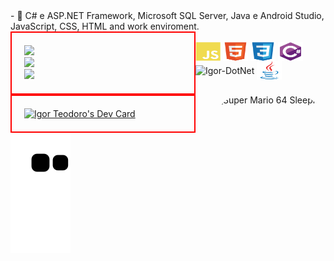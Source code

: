 <link rel="stylesheet" href="https://cdn.jsdelivr.net/gh/devicons/devicon@v2.15.1/devicon.min.css">       
- 🌱  C# e ASP.NET Framework, Microsoft SQL Server, Java e Android Studio, JavaScript, CSS, HTML and work enviroment.
<br>

<div>
<div style="    
    width: 50%;
    float: left;
    padding: 20px;
            border: 2px solid red;">
    <a href="https://github.com/igorteodoro">
    <img src="https://github-readme-streak-stats.herokuapp.com/?user=igorteodoro&theme=github_dark"/><br>
    <img height="180em" src="https://github-readme-stats.vercel.app/api?username=igorteodoro&show_icons=true&theme=github_dark&include_all_commits=true&count_private=true"/><br>
    <img height="180em" src="https://github-readme-stats.vercel.app/api/top-langs/?username=igorteodoro&layout=compact&langs_count=7&theme=github_dark"/>
  </div>
  
  <div style="
    width: 50%;
    float: left;
    padding: 20px;
              border: 2px solid red;">  
    <a href="https://app.daily.dev/IGRT"><img src="https://api.daily.dev/devcards/e1a124b244974c3895ee6041dbb44cb1.png?r=xty" width="400" alt="Igor Teodoro's Dev Card"/></a>
  </div>
  </div>
<div style="display: inline_block"><br>
  <img align="center" alt="Igor-JavaScript" height="30" width="40" src="https://raw.githubusercontent.com/devicons/devicon/master/icons/javascript/javascript-plain.svg">
  <img align="center" alt="Igor-HTML" height="30" width="40" src="https://raw.githubusercontent.com/devicons/devicon/master/icons/html5/html5-original.svg">
  <img align="center" alt="Igor-CSS" height="30" width="40" src="https://raw.githubusercontent.com/devicons/devicon/master/icons/css3/css3-original.svg">
  <img align="center" alt="Igor-Csharp" height="30" width="40" src="https://raw.githubusercontent.com/devicons/devicon/master/icons/csharp/csharp-original.svg">
  <img align="center" alt="Igor-DotNet" height="30" width="40" src="https://icongr.am/devicon/dot-net-original-wordmark.svg?size=128&color=currentColor">
  
  
  
  <img align="right" alt="Super Mario 64 Sleeping" height="150" style="border-radius:50px;" src="https://thumbs.gfycat.com/JauntyLeanBluejay-max-1mb.gif">
  <img align="center" alt="Igor-Java" height="30" width="40" src="https://raw.githubusercontent.com/devicons/devicon/master/icons/java/java-original.svg">
</div>
  
  ##

  <div> 
 
  ![Snake animation](https://github.com/rafaballerini/rafaballerini/blob/output/github-contribution-grid-snake.svg)
 
</div>
